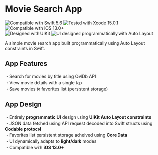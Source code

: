 # Movie Search App
![Compatible with Swift 5.6][swift-version]
![Tested with Xcode 15.0.1][xcode-version]
![Compatible with iOS 13.0+][ios-version]
<br />
![Designed with UIKit][uikit]
![UI designed programmatically with Auto Layout][AL]

A simple movie search app built programmatically using Auto Layout constraints in Swift.

## App Features

・Search for movies by title using OMDb API<br/>
・View movie details with a single tap<br/>
・Save movies to favorites list (persistent storage)<br/>

## App Design

・Entirely **programmatic UI** design using **UIKit Auto Layout constraints**<br/>
・JSON data fetched using API request decoded into Swift structs using **Codable protocol**<br/>
・Favorites list persistent storage acheived using **Core Data**<br/>
・UI dynamically adapts to **light/dark** modes<br/>
・Compatible with **iOS 13.0+**<br/>

[swift-version]: https://img.shields.io/badge/Swift-5.6-green.svg
[xcode-version]: https://img.shields.io/badge/Xcode-15.0.1-green.svg
[ios-version]: https://img.shields.io/badge/iOS-13.0+-green.svg
[uikit]: https://img.shields.io/badge/UIKit-%20-informational
[AL]: https://img.shields.io/badge/Auto%20Layout-%20-informational
